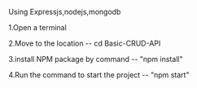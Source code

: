 Using Expressjs,nodejs,mongodb

1.Open a terminal

2.Move to the location -- cd Basic-CRUD-API

3.install NPM package by command -- "npm install"

4.Run the command to start the project -- "npm start"
